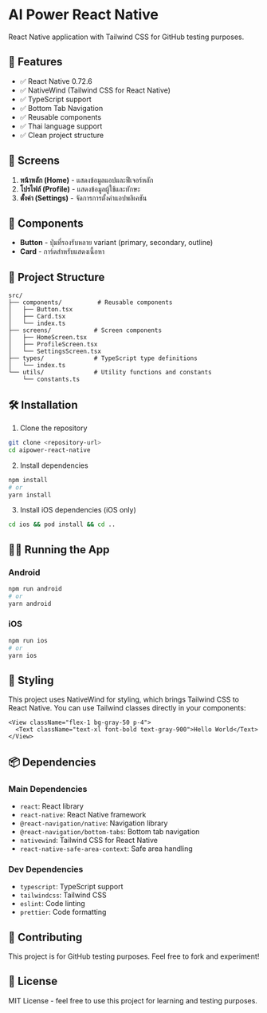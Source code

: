 # AI Power React Native

React Native application with Tailwind CSS for GitHub testing purposes.

## 🚀 Features

- ✅ React Native 0.72.6
- ✅ NativeWind (Tailwind CSS for React Native)
- ✅ TypeScript support
- ✅ Bottom Tab Navigation
- ✅ Reusable components
- ✅ Thai language support
- ✅ Clean project structure

## 📱 Screens

1. **หน้าหลัก (Home)** - แสดงข้อมูลแอปและฟีเจอร์หลัก
2. **โปรไฟล์ (Profile)** - แสดงข้อมูลผู้ใช้และทักษะ
3. **ตั้งค่า (Settings)** - จัดการการตั้งค่าแอปพลิเคชัน

## 🧩 Components

- **Button** - ปุ่มที่รองรับหลาย variant (primary, secondary, outline)
- **Card** - การ์ดสำหรับแสดงเนื้อหา

## 📁 Project Structure

```
src/
├── components/          # Reusable components
│   ├── Button.tsx
│   ├── Card.tsx
│   └── index.ts
├── screens/            # Screen components
│   ├── HomeScreen.tsx
│   ├── ProfileScreen.tsx
│   └── SettingsScreen.tsx
├── types/              # TypeScript type definitions
│   └── index.ts
└── utils/              # Utility functions and constants
    └── constants.ts
```

## 🛠️ Installation

1. Clone the repository
```bash
git clone <repository-url>
cd aipower-react-native
```

2. Install dependencies
```bash
npm install
# or
yarn install
```

3. Install iOS dependencies (iOS only)
```bash
cd ios && pod install && cd ..
```

## 🏃‍♂️ Running the App

### Android
```bash
npm run android
# or
yarn android
```

### iOS
```bash
npm run ios
# or
yarn ios
```

## 🎨 Styling

This project uses NativeWind for styling, which brings Tailwind CSS to React Native. You can use Tailwind classes directly in your components:

```tsx
<View className="flex-1 bg-gray-50 p-4">
  <Text className="text-xl font-bold text-gray-900">Hello World</Text>
</View>
```

## 📦 Dependencies

### Main Dependencies
- `react`: React library
- `react-native`: React Native framework
- `@react-navigation/native`: Navigation library
- `@react-navigation/bottom-tabs`: Bottom tab navigation
- `nativewind`: Tailwind CSS for React Native
- `react-native-safe-area-context`: Safe area handling

### Dev Dependencies
- `typescript`: TypeScript support
- `tailwindcss`: Tailwind CSS
- `eslint`: Code linting
- `prettier`: Code formatting

## 🤝 Contributing

This project is for GitHub testing purposes. Feel free to fork and experiment!

## 📄 License

MIT License - feel free to use this project for learning and testing purposes.
